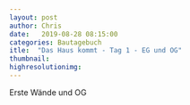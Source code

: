 ```yaml
---
layout: post
author: Chris
date:   2019-08-28 08:15:00
categories: Bautagebuch
itle:  "Das Haus kommt - Tag 1 - EG und OG"
thumbnail: 
highresolutionimg: 
---
```

Erste Wände und OG